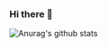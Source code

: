 ### Hi there 👋

![Anurag's github stats](https://github-readme-stats.vercel.app/api?username=Xiaolu&show_icons=true&theme=radical&hide=contribs,prs)
<!--
**IMAlex233/IMAlex233** is a ✨ _special_ ✨ repository because its `README.md` (this file) appears on your GitHub profile.

Here are some ideas to get you started:

- 🔭 I’m currently working on ...
- 🌱 I’m currently learning ...
- 👯 I’m looking to collaborate on ...
- 🤔 I’m looking for help with ...
- 💬 Ask me about ...
- 📫 How to reach me: ...
- 😄 Pronouns: ...
- ⚡ Fun fact: ...
-->

